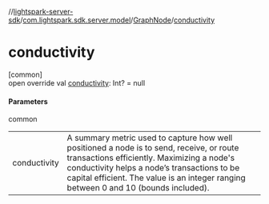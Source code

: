//[lightspark-server-sdk](../../../index.md)/[com.lightspark.sdk.server.model](../index.md)/[GraphNode](index.md)/[conductivity](conductivity.md)

# conductivity

[common]\
open override val [conductivity](conductivity.md): Int? = null

#### Parameters

common

| | |
|---|---|
| conductivity | A summary metric used to capture how well positioned a node is to send, receive, or route transactions efficiently. Maximizing a node's conductivity helps a node’s transactions to be capital efficient. The value is an integer ranging between 0 and 10 (bounds included). |
